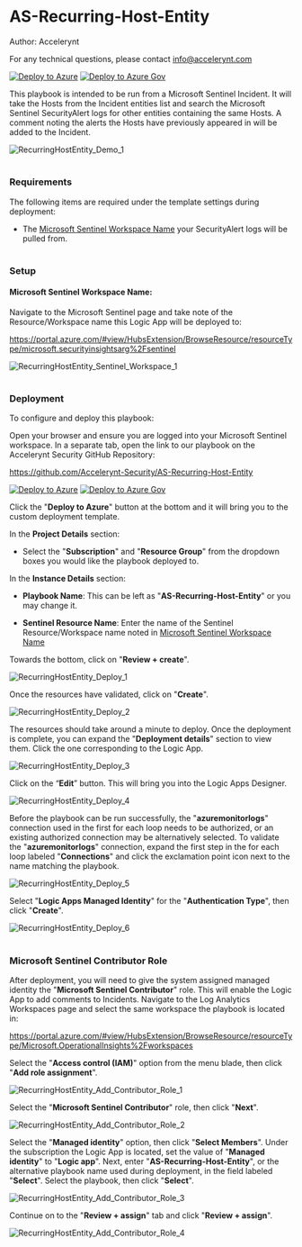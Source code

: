 # AS-Recurring-Host-Entity

Author: Accelerynt

For any technical questions, please contact info@accelerynt.com  

[![Deploy to Azure](https://aka.ms/deploytoazurebutton)](https://portal.azure.com/#create/Microsoft.Template/uri/https%3A%2F%2Fraw.githubusercontent.com%2FAccelerynt-Security%2FAS-Recurring-Host-Entity%2Fmain%2Fazuredeploy.json)
[![Deploy to Azure Gov](https://aka.ms/deploytoazuregovbutton)](https://portal.azure.us/#create/Microsoft.Template/uri/https%3A%2F%2Fraw.githubusercontent.com%2FAccelerynt-Security%2FAS-Recurring-Host-Entity%2Fmain%2Fazuredeploy.json)       

This playbook is intended to be run from a Microsoft Sentinel Incident. It will take the Hosts from the Incident entities list and search the Microsoft Sentinel SecurityAlert logs for other entities containing the same Hosts. A comment noting the alerts the Hosts have previously appeared in will be added to the Incident.

![RecurringHostEntity_Demo_1](Images/RecurringHostEntity_Demo_1.png)


#
### Requirements
                                                                                                                            
The following items are required under the template settings during deployment: 

* The [Microsoft Sentinel Workspace Name](https://github.com/Accelerynt-Security/AS-Recurring-Host-Entity#microsoft-sentinel-workspace-name) your SecurityAlert logs will be pulled from. 

# 
### Setup
                                                                                                                             
#### Microsoft Sentinel Workspace Name:

Navigate to the Microsoft Sentinel page and take note of the Resource/Workspace name this Logic App will be deployed to:

https://portal.azure.com/#view/HubsExtension/BrowseResource/resourceType/microsoft.securityinsightsarg%2Fsentinel

![RecurringHostEntity_Sentinel_Workspace_1](Images/RecurringHostEntity_Sentinel_Workspace_1.png)

#
### Deployment                                                                                                         
                                                                                                        
To configure and deploy this playbook:
 
Open your browser and ensure you are logged into your Microsoft Sentinel workspace. In a separate tab, open the link to our playbook on the Accelerynt Security GitHub Repository:

https://github.com/Accelerynt-Security/AS-Recurring-Host-Entity

[![Deploy to Azure](https://aka.ms/deploytoazurebutton)](https://portal.azure.com/#create/Microsoft.Template/uri/https%3A%2F%2Fraw.githubusercontent.com%2FAccelerynt-Security%2FAS-Recurring-Host-Entity%2Fmain%2Fazuredeploy.json)
[![Deploy to Azure Gov](https://aka.ms/deploytoazuregovbutton)](https://portal.azure.us/#create/Microsoft.Template/uri/https%3A%2F%2Fraw.githubusercontent.com%2FAccelerynt-Security%2FAS-Recurring-Host-Entity%2Fmain%2Fazuredeploy.json)                                             

Click the "**Deploy to Azure**" button at the bottom and it will bring you to the custom deployment template.

In the **Project Details** section:

* Select the "**Subscription**" and "**Resource Group**" from the dropdown boxes you would like the playbook deployed to.  

In the **Instance Details** section:   

* **Playbook Name**: This can be left as "**AS-Recurring-Host-Entity**" or you may change it.

* **Sentinel Resource Name**: Enter the name of the Sentinel Resource/Workspace name noted in [Microsoft Sentinel Workspace Name](https://github.com/Accelerynt-Security/AS-Recurring-Host-Entity#microsoft-sentinel-workspace-name)

Towards the bottom, click on "**Review + create**". 

![RecurringHostEntity_Deploy_1](Images/RecurringHostEntity_Deploy_1.png)

Once the resources have validated, click on "**Create**".

![RecurringHostEntity_Deploy_2](Images/RecurringHostEntity_Deploy_2.png)

The resources should take around a minute to deploy. Once the deployment is complete, you can expand the "**Deployment details**" section to view them.
Click the one corresponding to the Logic App.

![RecurringHostEntity_Deploy_3](Images/RecurringHostEntity_Deploy_3.png)

Click on the “**Edit**” button. This will bring you into the Logic Apps Designer.

![RecurringHostEntity_Deploy_4](Images/RecurringHostEntity_Deploy_4.png)

Before the playbook can be run successfully, the "**azuremonitorlogs**" connection used in the first for each loop needs to be authorized, or an existing authorized connection may be alternatively selected. To validate the "**azuremonitorlogs**" connection, expand the first step in the for each loop labeled "**Connections**" and click the exclamation point icon next to the name matching the playbook.

![RecurringHostEntity_Deploy_5](Images/RecurringHostEntity_Deploy_5.png)

Select "**Logic Apps Managed Identity**" for the "**Authentication Type**", then click "**Create**".  

![RecurringHostEntity_Deploy_6](Images/RecurringHostEntity_Deploy_6.png)

#
### Microsoft Sentinel Contributor Role

After deployment, you will need to give the system assigned managed identity the "**Microsoft Sentinel Contributor**" role. This will enable the Logic App to add comments to Incidents. Navigate to the Log Analytics Workspaces page and select the same workspace the playbook is located in:

https://portal.azure.com/#view/HubsExtension/BrowseResource/resourceType/Microsoft.OperationalInsights%2Fworkspaces

Select the "**Access control (IAM)**" option from the menu blade, then click "**Add role assignment**".

![RecurringHostEntity_Add_Contributor_Role_1](Images/RecurringHostEntity_Add_Contributor_Role_1.png)

Select the "**Microsoft Sentinel Contributor**" role, then click "**Next**".

![RecurringHostEntity_Add_Contributor_Role_2](Images/RecurringHostEntity_Add_Contributor_Role_2.png)

Select the "**Managed identity**" option, then click "**Select Members**". Under the subscription the Logic App is located, set the value of "**Managed identity**" to "**Logic app**". Next, enter "**AS-Recurring-Host-Entity**", or the alternative playbook name used during deployment, in the field labeled "**Select**". Select the playbook, then click "**Select**".

![RecurringHostEntity_Add_Contributor_Role_3](Images/RecurringHostEntity_Add_Contributor_Role_3.png)

Continue on to the "**Review + assign**" tab and click "**Review + assign**".

![RecurringHostEntity_Add_Contributor_Role_4](Images/RecurringHostEntity_Add_Contributor_Role_4.png)
